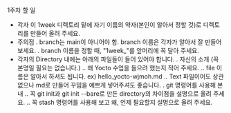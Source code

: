 1주차 할 일

- 각자 이 1week 디렉토리 밑에 자기 이름의 약자(본인이 알아서 정할 것)로 디렉토리를 만들어 올려 주세요.
- 주의점
  . branch는 main이 아니어야 함. branch 이름은 각자가 알아서 잘 만들어 보세요.
  . branch 이름을 정할 때, "1week\_"를 앞머리에 꼭 달아 주세요.
- 각자의 Directory 내에는 아래의 파일들이 들어 있어야 합니다.
  . 자신의 소개 (꼭 본명일 필요는 없습니다.)
  .. 왜 Yocto 수업을 들으려 했는지 적어 주세요.
  .. file 이름은 알아서 하셔도 됩니다. ex) hello_yocto-wjmoh.md
  .. Text 파일이어도 상관없으나 md로 만들어 꾸밈을 예쁘게 넣어주셔도 좋습니다.
  . git 명령어를 사용해 본 내
  .. 꼭 git init과 git init --bare로 만든 directory의 차이점을 설명으로 올려 주세요.
  .. 꼭 stash 명령어를 사용해 보고 왜, 언제 필요할지 설명으로 올려 주세요.
